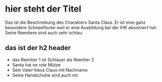 # hier steht der Titel
Das ist die Beschreibung des Charakters Santa Claus. Er ist eine ganz besondere Schneeflocke weil er eine Ausbildung bei der IHK absolviert hat. Seine Reentiere sind auch sehr schlau.
## das ist der h2 header
* das Reentier 1 ist Schlauer als Reentier 2
* Santa hat ne rote Mütze
* Sein Vater hiess Claus mit Nachname
* Seine Handschuhe sind auch rot